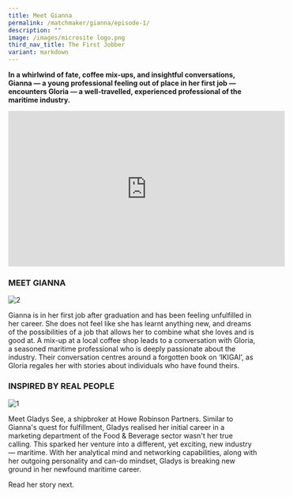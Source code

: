 ```yaml
---
title: Meet Gianna
permalink: /matchmaker/gianna/episode-1/
description: ""
image: /images/microsite logo.png
third_nav_title: The First Jobber
variant: markdown
---
```

**In a whirlwind of fate, coffee mix-ups, and insightful conversations, Gianna — a young professional feeling out of place in her first job — encounters Gloria — a well-travelled, experienced professional of the maritime industry.**

<iframe allowfullscreen="" allow="accelerometer; autoplay; clipboard-write; encrypted-media; gyroscope; picture-in-picture; web-share" frameborder="0" title="YouTube video player" src="https://www.youtube.com/embed/Ujo0Qtx2kQM?si=pLgkACsSj8h9U2RT" height="315" width="560"></iframe>

### MEET GIANNA
<img border="0" alt="2" src="https://i.ibb.co/GTDFLDh/2.jpg">

Gianna is in her first job after graduation and has been feeling unfulfilled in her career. She does not feel like she has learnt anything new, and dreams of the possibilities of a job that allows her to combine what she loves and is good at. A mix-up at a local coffee shop leads to a conversation with Gloria, a seasoned maritime professional who is deeply passionate about the industry. Their conversation centres around a forgotten book on ‘IKIGAI’, as Gloria regales her with stories about individuals who have found theirs.

### INSPIRED BY REAL PEOPLE

<img border="0" alt="1" src="https://i.ibb.co/WvWgNhw/1.png">

Meet Gladys See, a shipbroker at Howe Robinson Partners. Similar to Gianna's quest for fulfillment, Gladys realised her initial career in a marketing department of the Food &amp; Beverage sector wasn't her true calling. This sparked her venture into a different, yet exciting, new industry — maritime. With her analytical mind and networking capabilities, along with her outgoing personality and can-do mindset, Gladys is breaking new ground in her newfound maritime career.

Read her story next.